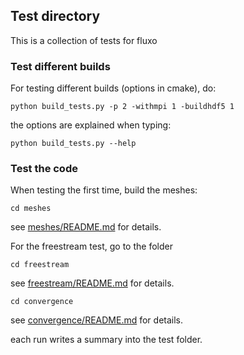 ## Test directory
This is a collection of tests for fluxo 

### Test different builds
For testing different builds (options in cmake), do:
```
python build_tests.py -p 2 -withmpi 1 -buildhdf5 1
```
the options are explained when typing:
```
python build_tests.py --help
```


### Test the code
When testing the first time, build the meshes:
```
cd meshes
```
see [meshes/README.md](meshes/README.md) for details.

For the freestream test, go to the folder
```
cd freestream
```
see [freestream/README.md](freestream/README.md) for details.
```
cd convergence
```
see [convergence/README.md](convergence/README.md) for details.

each run writes a summary into the test folder.


